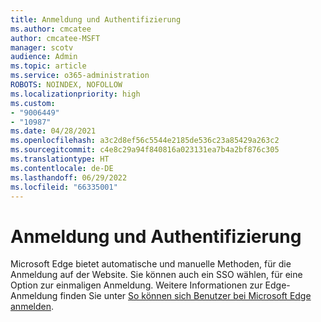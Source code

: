 ```yaml
---
title: Anmeldung und Authentifizierung
ms.author: cmcatee
author: cmcatee-MSFT
manager: scotv
audience: Admin
ms.topic: article
ms.service: o365-administration
ROBOTS: NOINDEX, NOFOLLOW
ms.localizationpriority: high
ms.custom:
- "9006449"
- "10987"
ms.date: 04/28/2021
ms.openlocfilehash: a3c2d8ef56c5544e2185de536c23a85429a263c2
ms.sourcegitcommit: c4e8c29a94f840816a023131ea7b4a2bf876c305
ms.translationtype: HT
ms.contentlocale: de-DE
ms.lasthandoff: 06/29/2022
ms.locfileid: "66335001"
---
```

# <a name="sign-in-and-authentication"></a>Anmeldung und Authentifizierung

Microsoft Edge bietet automatische und manuelle Methoden, für die Anmeldung auf der Website. Sie können auch ein SSO wählen, für eine Option zur einmaligen Anmeldung. Weitere Informationen zur Edge-Anmeldung finden Sie unter [So können sich Benutzer bei Microsoft Edge anmelden](https://docs.microsoft.com/deployedge/microsoft-edge-security-identity#how-users-can-sign-into-microsoft-edge).  